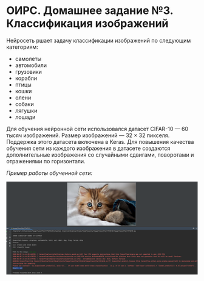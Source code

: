 # ОИРС. Домашнее задание №3. Классификация изображений
Нейросеть ршает задачу классификации изображений по следующим категориям: 
* самолеты
* автомобили
* грузовики
* корабли
* птицы
* кошки
* олени
* собаки
* лягушки
* лошади

Для обучения нейронной сети использовался датасет CIFAR-10 — 60 тысяч изображений.
Размер изображений — 32 × 32 пикселя.
Поддержка этого датасета включена в Keras.
Для повышения качества обучения сети из каждого изображения в датасете создаются дополнительные изображения 
со случайными сдвигами, поворотами и отражениями по горизонтали.

*Пример работы обученной сети:*

![input image](example.png "Пример работы обученной сети")